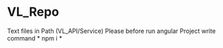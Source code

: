 # VL_Repo
Text files in Path (VL_API/Service)
Please before run angular Project write command * npm i *

